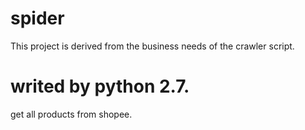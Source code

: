# spider
This project is derived from the business needs of the crawler script.

# writed by python 2.7.
get all products from shopee.
